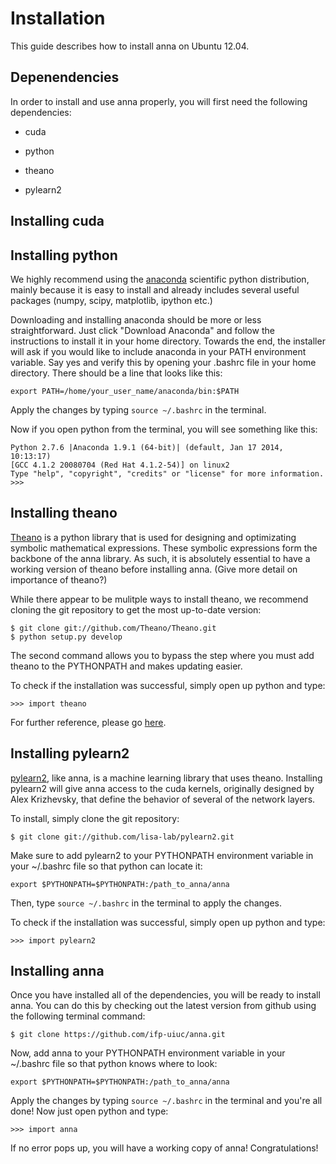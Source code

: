 # Installation

This guide describes how to install anna on Ubuntu 12.04. 

## Depenendencies

In order to install and use anna properly, you will first need the following dependencies:

+ cuda

+ python

+ theano

+ pylearn2


## Installing cuda

## Installing python

We highly recommend using the [anaconda](https://store.continuum.io/cshop/anaconda/) scientific python distribution, mainly because it is easy to install and already includes several useful packages (numpy, scipy, matplotlib, ipython etc.)

Downloading and installing anaconda should be more or less straightforward. Just click "Download Anaconda" and follow the instructions to install it in your home directory. Towards the end, the installer will ask if you would like to include anaconda in your PATH environment variable. Say yes and verify this by opening your .bashrc file in your home directory. There should be a line that looks like this:

    export PATH=/home/your_user_name/anaconda/bin:$PATH

Apply the changes by typing ` source ~/.bashrc ` in the terminal. 

Now if you open python from the terminal, you will see something like this:

    Python 2.7.6 |Anaconda 1.9.1 (64-bit)| (default, Jan 17 2014, 10:13:17)
    [GCC 4.1.2 20080704 (Red Hat 4.1.2-54)] on linux2
    Type "help", "copyright", "credits" or "license" for more information.
    >>>

## Installing theano

[Theano](http://deeplearning.net/software/theano/) is a python library that is used for designing and optimizating symbolic mathematical expressions. These symbolic expressions form the backbone of the anna library. As such, it is absolutely essential to have a working version of theano before installing anna. (Give more detail on importance of theano?)

While there appear to be mulitple ways to install theano, we recommend cloning the git repository to get the most up-to-date version:

    $ git clone git://github.com/Theano/Theano.git
    $ python setup.py develop
    
The second command allows you to bypass the step where you must add theano to the PYTHONPATH and makes updating easier.

To check if the installation was successful, simply open up python and type:

    >>> import theano

For further reference, please go [here](http://deeplearning.net/software/theano/install.html#install).


## Installing pylearn2

[pylearn2](http://deeplearning.net/software/pylearn2/), like anna, is a machine learning library that uses theano. Installing 
pylearn2 will give anna access to the cuda kernels, originally designed by Alex Krizhevsky, that define the behavior of several of the network layers.

To install, simply clone the git repository:

    $ git clone git://github.com/lisa-lab/pylearn2.git

Make sure to add pylearn2 to your PYTHONPATH environment variable in your ~/.bashrc file so that python can locate it:
    
    export $PYTHONPATH=$PYTHONPATH:/path_to_anna/anna

Then, type ` source ~/.bashrc ` in the terminal to apply the changes.

To check if the installation was successful, simply open up python and type:

    >>> import pylearn2

## Installing anna

Once you have installed all of the dependencies, you will be ready to install anna. You can do this by checking out the latest version from github using the following terminal command:

    $ git clone https://github.com/ifp-uiuc/anna.git
    
Now, add anna to your PYTHONPATH environment variable in your ~/.bashrc file so that python knows where to look:

    export $PYTHONPATH=$PYTHONPATH:/path_to_anna/anna

Apply the changes by typing ` source ~/.bashrc ` in the terminal and you're all done! Now just open python and type:

    >>> import anna
    
If no error pops up, you will have a working copy of anna! Congratulations!


